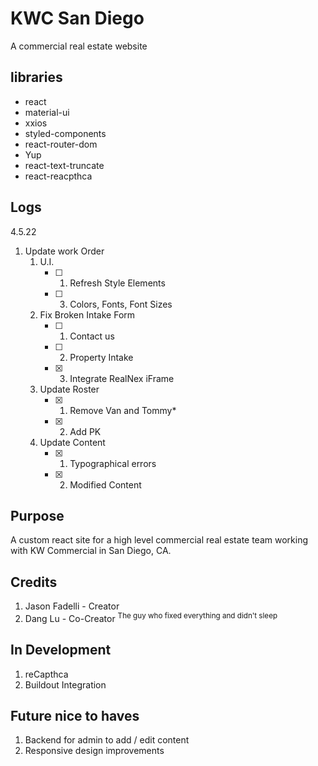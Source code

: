 # KWC San Diego 
A commercial real estate website

## libraries
- react
- material-ui
- xxios
- styled-components
- react-router-dom
- Yup
- react-text-truncate
- react-reacpthca

## Logs
4.5.22
1. Update work Order
   1. U.I.
      - [ ] 1. Refresh Style Elements
      - [ ] 3. Colors, Fonts, Font Sizes
   2. Fix Broken Intake Form 
      - [ ] 1. Contact us
      - [ ] 2. Property Intake
      - [x] 3. Integrate RealNex iFrame 
   3. Update Roster
      - [x] 1. Remove Van and Tommy*
      - [x] 2. Add PK
   4. Update Content
      - [x] 1. Typographical errors
      - [x] 2. Modified Content



## Purpose
A custom react site for a high level commercial real estate team working with KW Commercial in San Diego, CA.  

## Credits
1. Jason Fadelli - Creator
2. Dang Lu - Co-Creator <sup>The guy who fixed everything and didn't sleep</sup>

## In Development
1. reCapthca
2. Buildout Integration

## Future nice to haves
1. Backend for admin to add / edit content
2. Responsive design improvements

